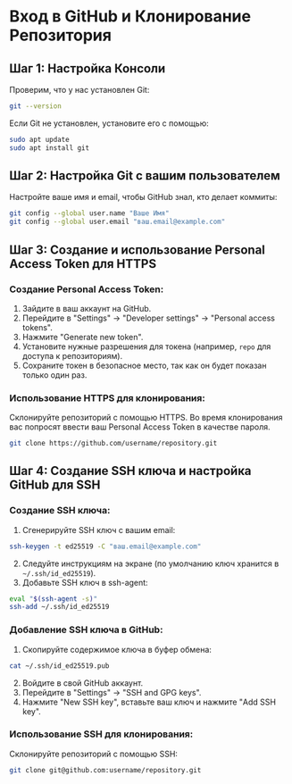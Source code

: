 
# Вход в GitHub и Клонирование Репозитория

## Шаг 1: Настройка Консоли

Проверим, что у нас установлен Git:

```sh
git --version
```

Если Git не установлен, установите его с помощью:
```sh
sudo apt update
sudo apt install git
```

## Шаг 2: Настройка Git с вашим пользователем

Настройте ваше имя и email, чтобы GitHub знал, кто делает коммиты:
```sh
git config --global user.name "Ваше Имя"
git config --global user.email "ваш.email@example.com"
```

## Шаг 3: Создание и использование Personal Access Token для HTTPS

### Создание Personal Access Token:

1. Зайдите в ваш аккаунт на GitHub.
2. Перейдите в "Settings" -> "Developer settings" -> "Personal access tokens".
3. Нажмите "Generate new token".
4. Установите нужные разрешения для токена (например, `repo` для доступа к репозиториям).
5. Сохраните токен в безопасное место, так как он будет показан только один раз.

### Использование HTTPS для клонирования:

Склонируйте репозиторий с помощью HTTPS. Во время клонирования вас попросят ввести ваш Personal Access Token в качестве пароля.

```sh
git clone https://github.com/username/repository.git
```

## Шаг 4: Создание SSH ключа и настройка GitHub для SSH

### Создание SSH ключа:

1. Сгенерируйте SSH ключ с вашим email:
```sh
ssh-keygen -t ed25519 -C "ваш.email@example.com"
```

2. Следуйте инструкциям на экране (по умолчанию ключ хранится в `~/.ssh/id_ed25519`).
3. Добавьте SSH ключ в ssh-agent:
```sh
eval "$(ssh-agent -s)"
ssh-add ~/.ssh/id_ed25519
```

### Добавление SSH ключа в GitHub:

1. Скопируйте содержимое ключа в буфер обмена:
```sh
cat ~/.ssh/id_ed25519.pub
```
2. Войдите в свой GitHub аккаунт.
3. Перейдите в "Settings" -> "SSH and GPG keys".
4. Нажмите "New SSH key", вставьте ваш ключ и нажмите "Add SSH key".

### Использование SSH для клонирования:

Склонируйте репозиторий с помощью SSH:
```sh
git clone git@github.com:username/repository.git
```
